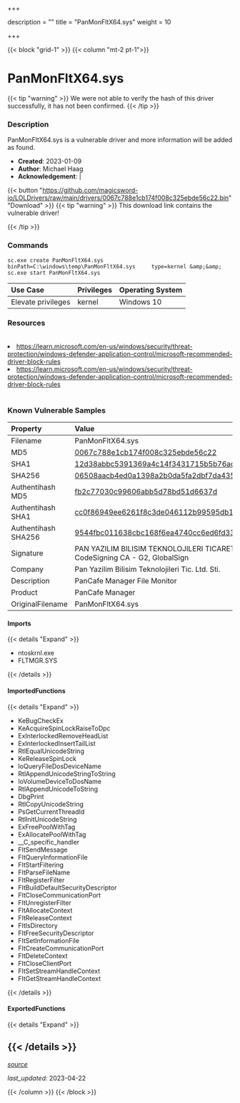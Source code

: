 +++

description = ""
title = "PanMonFltX64.sys"
weight = 10

+++


{{< block "grid-1" >}}
{{< column "mt-2 pt-1">}}


# PanMonFltX64.sys 


{{< tip "warning" >}}
We were not able to verify the hash of this driver successfully, it has not been confirmed.
{{< /tip >}}


### Description

PanMonFltX64.sys is a vulnerable driver and more information will be added as found.

- **Created**: 2023-01-09
- **Author**: Michael Haag
- **Acknowledgement**:  | [](https://twitter.com/)

{{< button "https://github.com/magicsword-io/LOLDrivers/raw/main/drivers/0067c788e1cb174f008c325ebde56c22.bin" "Download" >}}
{{< tip "warning" >}}
This download link contains the vulnerable driver!

{{< /tip >}}

### Commands

```
sc.exe create PanMonFltX64.sys binPath=C:\windows\temp\PanMonFltX64.sys     type=kernel &amp;&amp; sc.exe start PanMonFltX64.sys
```

| Use Case | Privileges | Operating System | 
|:---- | ---- | ---- |
| Elevate privileges | kernel | Windows 10 |

### Resources
<br>
<li><a href=" https://learn.microsoft.com/en-us/windows/security/threat-protection/windows-defender-application-control/microsoft-recommended-driver-block-rules"> https://learn.microsoft.com/en-us/windows/security/threat-protection/windows-defender-application-control/microsoft-recommended-driver-block-rules</a></li>
<li><a href="https://learn.microsoft.com/en-us/windows/security/threat-protection/windows-defender-application-control/microsoft-recommended-driver-block-rules">https://learn.microsoft.com/en-us/windows/security/threat-protection/windows-defender-application-control/microsoft-recommended-driver-block-rules</a></li>
<br>

### Known Vulnerable Samples

| Property           | Value |
|:-------------------|:------|
| Filename           | PanMonFltX64.sys |
| MD5                | [0067c788e1cb174f008c325ebde56c22](https://www.virustotal.com/gui/file/0067c788e1cb174f008c325ebde56c22) |
| SHA1               | [12d38abbc5391369a4c14f3431715b5b76ac5a2a](https://www.virustotal.com/gui/file/12d38abbc5391369a4c14f3431715b5b76ac5a2a) |
| SHA256             | [06508aacb4ed0a1398a2b0da5fa2dbf7da435b56da76fd83c759a50a51c75caf](https://www.virustotal.com/gui/file/06508aacb4ed0a1398a2b0da5fa2dbf7da435b56da76fd83c759a50a51c75caf) |
| Authentihash MD5   | [fb2c77030c99606abb5d78bd51d6637d](https://www.virustotal.com/gui/search/authentihash%253Afb2c77030c99606abb5d78bd51d6637d) |
| Authentihash SHA1  | [cc0f86949ee6261f8c3de046112b99595db14c00](https://www.virustotal.com/gui/search/authentihash%253Acc0f86949ee6261f8c3de046112b99595db14c00) |
| Authentihash SHA256| [9544fbc011638cbc168f6ea4740cc6ed6fd331769e191fd64bdf9113eb64fde1](https://www.virustotal.com/gui/search/authentihash%253A9544fbc011638cbc168f6ea4740cc6ed6fd331769e191fd64bdf9113eb64fde1) |
| Signature         | PAN YAZILIM BILISIM TEKNOLOJILERI TICARET LTD. STI., GlobalSign CodeSigning CA - G2, GlobalSign   |
| Company           | Pan Yazilim Bilisim Teknolojileri Tic. Ltd. Sti. |
| Description       | PanCafe Manager File Monitor |
| Product           | PanCafe Manager |
| OriginalFilename  | PanMonFltX64.sys |


#### Imports
{{< details "Expand" >}}
* ntoskrnl.exe
* FLTMGR.SYS

{{< /details >}}
#### ImportedFunctions
{{< details "Expand" >}}
* KeBugCheckEx
* KeAcquireSpinLockRaiseToDpc
* ExInterlockedRemoveHeadList
* ExInterlockedInsertTailList
* RtlEqualUnicodeString
* KeReleaseSpinLock
* IoQueryFileDosDeviceName
* RtlAppendUnicodeStringToString
* IoVolumeDeviceToDosName
* RtlAppendUnicodeToString
* DbgPrint
* RtlCopyUnicodeString
* PsGetCurrentThreadId
* RtlInitUnicodeString
* ExFreePoolWithTag
* ExAllocatePoolWithTag
* __C_specific_handler
* FltSendMessage
* FltQueryInformationFile
* FltStartFiltering
* FltParseFileName
* FltRegisterFilter
* FltBuildDefaultSecurityDescriptor
* FltCloseCommunicationPort
* FltUnregisterFilter
* FltAllocateContext
* FltReleaseContext
* FltIsDirectory
* FltFreeSecurityDescriptor
* FltSetInformationFile
* FltCreateCommunicationPort
* FltDeleteContext
* FltCloseClientPort
* FltSetStreamHandleContext
* FltGetStreamHandleContext

{{< /details >}}
#### ExportedFunctions
{{< details "Expand" >}}

{{< /details >}}
-----



[*source*](https://github.com/magicsword-io/LOLDrivers/tree/main/yaml/panmonfltx64.yaml)

*last_updated:* 2023-04-22








{{< /column >}}
{{< /block >}}
